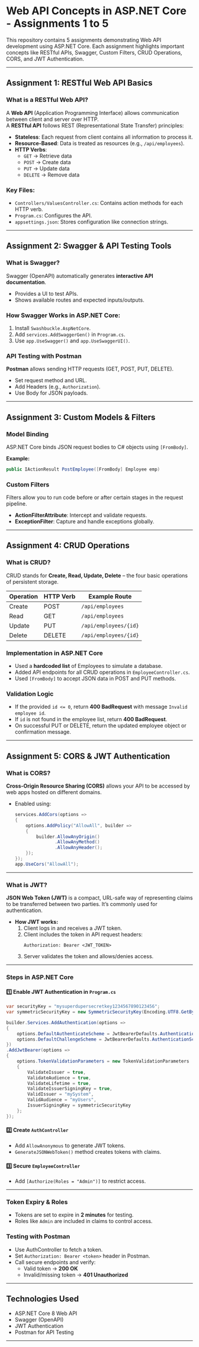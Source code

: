 
# Web API Concepts in ASP.NET Core - Assignments 1 to 5

This repository contains 5 assignments demonstrating Web API development using ASP.NET Core. Each assignment highlights important concepts like RESTful APIs, Swagger, Custom Filters, CRUD Operations, CORS, and JWT Authentication.

---

## Assignment 1: RESTful Web API Basics

### What is a RESTful Web API?  
A **Web API** (Application Programming Interface) allows communication between client and server over HTTP.  
A **RESTful API** follows REST (Representational State Transfer) principles:  
- **Stateless**: Each request from client contains all information to process it.  
- **Resource-Based**: Data is treated as resources (e.g., `/api/employees`).  
- **HTTP Verbs**:  
  - `GET` → Retrieve data  
  - `POST` → Create data  
  - `PUT` → Update data  
  - `DELETE` → Remove data  

### Key Files:  
- `Controllers/ValuesController.cs`: Contains action methods for each HTTP verb.  
- `Program.cs`: Configures the API.  
- `appsettings.json`: Stores configuration like connection strings.

---

## Assignment 2: Swagger & API Testing Tools

### What is Swagger?  
Swagger (OpenAPI) automatically generates **interactive API documentation**.  
- Provides a UI to test APIs.  
- Shows available routes and expected inputs/outputs.

### How Swagger Works in ASP.NET Core:  
1. Install `Swashbuckle.AspNetCore`.  
2. Add `services.AddSwaggerGen()` in `Program.cs`.  
3. Use `app.UseSwagger()` and `app.UseSwaggerUI()`.

### API Testing with Postman  
**Postman** allows sending HTTP requests (GET, POST, PUT, DELETE).  
- Set request method and URL.  
- Add Headers (e.g., `Authorization`).  
- Use Body for JSON payloads.  

---

## Assignment 3: Custom Models & Filters

### Model Binding  
ASP.NET Core binds JSON request bodies to C# objects using `[FromBody]`.  

**Example:**
```csharp
public IActionResult PostEmployee([FromBody] Employee emp)
```

### Custom Filters  
Filters allow you to run code before or after certain stages in the request pipeline.  
- **ActionFilterAttribute**: Intercept and validate requests.  
- **ExceptionFilter**: Capture and handle exceptions globally.  

---

## Assignment 4: CRUD Operations

### What is CRUD?  
CRUD stands for **Create, Read, Update, Delete** – the four basic operations of persistent storage.  

| Operation | HTTP Verb | Example Route         |
|-----------|-----------|------------------------|
| Create    | POST      | `/api/employees`      |
| Read      | GET       | `/api/employees`      |
| Update    | PUT       | `/api/employees/{id}` |
| Delete    | DELETE    | `/api/employees/{id}` |

### Implementation in ASP.NET Core  
- Used a **hardcoded list** of Employees to simulate a database.  
- Added API endpoints for all CRUD operations in `EmployeeController.cs`.  
- Used `[FromBody]` to accept JSON data in POST and PUT methods.  

### Validation Logic  
- If the provided `id <= 0`, return **400 BadRequest** with message `Invalid employee id`.  
- If `id` is not found in the employee list, return **400 BadRequest**.  
- On successful PUT or DELETE, return the updated employee object or confirmation message.

---

## Assignment 5: CORS & JWT Authentication

### What is CORS?  
**Cross-Origin Resource Sharing (CORS)** allows your API to be accessed by web apps hosted on different domains.  
- Enabled using:  
  ```csharp
  services.AddCors(options =>
  {
      options.AddPolicy("AllowAll", builder =>
      {
          builder.AllowAnyOrigin()
                 .AllowAnyMethod()
                 .AllowAnyHeader();
      });
  });
  app.UseCors("AllowAll");
  ```

---

### What is JWT?  
**JSON Web Token (JWT)** is a compact, URL-safe way of representing claims to be transferred between two parties. It’s commonly used for authentication.

- **How JWT works:**
  1. Client logs in and receives a JWT token.
  2. Client includes the token in API request headers:  
     ```
     Authorization: Bearer <JWT_TOKEN>
     ```
  3. Server validates the token and allows/denies access.

---

### Steps in ASP.NET Core

#### 1️⃣ Enable JWT Authentication in `Program.cs`
```csharp
var securityKey = "mysuperdupersecretkey1234567890123456";
var symmetricSecurityKey = new SymmetricSecurityKey(Encoding.UTF8.GetBytes(securityKey));

builder.Services.AddAuthentication(options =>
{
    options.DefaultAuthenticateScheme = JwtBearerDefaults.AuthenticationScheme;
    options.DefaultChallengeScheme = JwtBearerDefaults.AuthenticationScheme;
})
.AddJwtBearer(options =>
{
    options.TokenValidationParameters = new TokenValidationParameters
    {
        ValidateIssuer = true,
        ValidateAudience = true,
        ValidateLifetime = true,
        ValidateIssuerSigningKey = true,
        ValidIssuer = "mySystem",
        ValidAudience = "myUsers",
        IssuerSigningKey = symmetricSecurityKey
    };
});
```

#### 2️⃣ Create `AuthController`
- Add `AllowAnonymous` to generate JWT tokens.  
- `GenerateJSONWebToken()` method creates tokens with claims.

#### 3️⃣ Secure `EmployeeController`
- Add `[Authorize(Roles = "Admin")]` to restrict access.  

---

### Token Expiry & Roles
- Tokens are set to expire in **2 minutes** for testing.
- Roles like `Admin` are included in claims to control access.

### Testing with Postman
- Use AuthController to fetch a token.  
- Set `Authorization: Bearer <token>` header in Postman.  
- Call secure endpoints and verify:  
  - Valid token → **200 OK**  
  - Invalid/missing token → **401 Unauthorized**  

---

## Technologies Used
- ASP.NET Core 8 Web API
- Swagger (OpenAPI)
- JWT Authentication
- Postman for API Testing

---


